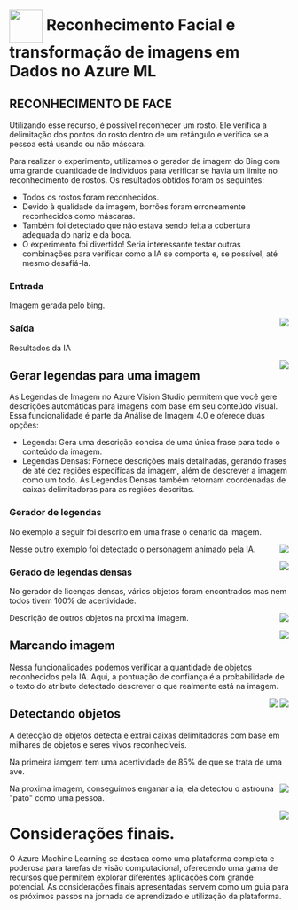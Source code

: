 <h1>
    <a href="https://www.dio.me/">
     <img align="center" width="60px" src="https://hermes.dio.me/lab_projects/badges/f38a62b8-2880-4fd2-82ff-ba263ce97cdb.png"></a>
    <span>Reconhecimento Facial e transformação de imagens em Dados no Azure ML</span>
</h1>

## RECONHECIMENTO DE FACE

Utilizando esse recurso, é possível reconhecer um rosto. Ele verifica a delimitação dos pontos do rosto dentro de um retângulo e verifica se a pessoa está usando ou não máscara.

Para realizar o experimento, utilizamos o gerador de imagem do Bing com uma grande quantidade de indivíduos para verificar se havia um limite no reconhecimento de rostos. Os resultados obtidos foram os seguintes:

- Todos os rostos foram reconhecidos.
- Devido à qualidade da imagem, borrões foram erroneamente reconhecidos como máscaras.
- Também foi detectado que não estava sendo feita a cobertura adequada do nariz e da boca.
- O experimento foi divertido! Seria interessante testar outras combinações para verificar como a IA se comporta e, se possível, até mesmo desafiá-la.

### Entrada

Imagem gerada pelo bing.

<img align="right" src="https://github.com/hjacauna/Dio--IA-Azure-Fundamentals/blob/main/DP02%20-%20Vis%C3%A3o%20Computacional/input/30%20pessoas.jpeg?raw=true" width=""/>

### Saída

Resultados da IA

<img align="right" src="https://github.com/hjacauna/Dio--IA-Azure-Fundamentals/blob/main/DP02%20-%20Vis%C3%A3o%20Computacional/output/detectou%20mascara.png?raw=true" width=""/>

## Gerar legendas para uma imagem

As Legendas de Imagem no Azure Vision Studio permitem que você gere descrições automáticas para imagens com base em seu conteúdo visual. Essa funcionalidade é parte da Análise de Imagem 4.0 e oferece duas opções:

- Legenda: Gera uma descrição concisa de uma única frase para todo o conteúdo da imagem.
- Legendas Densas: Fornece descrições mais detalhadas, gerando frases de até dez regiões específicas da imagem, além de descrever a imagem como um todo. As Legendas Densas também retornam coordenadas de caixas delimitadoras para as regiões descritas.

### Gerador de legendas

No exemplo a seguir foi descrito em uma frase o cenario da imagem.

<img align="right" src="https://github.com/hjacauna/Dio--IA-Azure-Fundamentals/blob/main/DP02%20-%20Vis%C3%A3o%20Computacional/output/%20Legenda%20pato%20na%20lua.png?raw=true" width=""/>

Nesse outro exemplo foi detectado o personagem animado pela IA.

<img align="right" src="https://github.com/hjacauna/Dio--IA-Azure-Fundamentals/blob/main/DP02%20-%20Vis%C3%A3o%20Computacional/output/Legenda%20pato%20astro.png?raw=true" width=""/>

### Gerado de legendas densas

No gerador de licenças densas, vários objetos foram encontrados mas nem todos tivem 100% de acertividade.

<img align="right" src="https://github.com/hjacauna/Dio--IA-Azure-Fundamentals/blob/main/DP02%20-%20Vis%C3%A3o%20Computacional/output/legenda%20densa%20astro.png?raw=true" width=""/>

Descrição de outros objetos na proxima imagem.

<img align="right" src="https://github.com/hjacauna/Dio--IA-Azure-Fundamentals/blob/main/DP02%20-%20Vis%C3%A3o%20Computacional/output/legenda%20densa%20pato.png?raw=true" width=""/>

## Marcando imagem

Nessa funcionalidades podemos verificar a quantidade de objetos reconhecidos pela IA. Aqui, a pontuação de confiança é a probabilidade de o texto do atributo detectado descrever o que realmente está na imagem.

<img align="right" src="https://github.com/hjacauna/Dio--IA-Azure-Fundamentals/blob/main/DP02%20-%20Vis%C3%A3o%20Computacional/output/marcando%20img.png?raw=true" width=""/>

<img align="right" src="https://github.com/hjacauna/Dio--IA-Azure-Fundamentals/blob/main/DP02%20-%20Vis%C3%A3o%20Computacional/output/marcando%20img%202.png?raw=true" width=""/>

## Detectando objetos

A detecção de objetos detecta e extrai caixas delimitadoras com base em milhares de objetos e seres vivos reconhecíveis.

Na primeira iamgem tem uma acertividade de 85% de que se trata de uma ave.

<img align="right" src="https://github.com/hjacauna/Dio--IA-Azure-Fundamentals/blob/main/DP02%20-%20Vis%C3%A3o%20Computacional/output/detectando%20objeto.png?raw=true" width=""/>

Na proxima imagem, conseguimos enganar a ia, ela detectou o astrouna "pato" como uma pessoa.

<img align="right" src="https://github.com/hjacauna/Dio--IA-Azure-Fundamentals/blob/main/DP02%20-%20Vis%C3%A3o%20Computacional/output/detectando%20obj%20quebrei.png?raw=true" width=""/>

# Considerações finais.

O Azure Machine Learning se destaca como uma plataforma completa e poderosa para tarefas de visão computacional, oferecendo uma gama de recursos que permitem explorar diferentes aplicações com grande potencial. As considerações finais apresentadas servem como um guia para os próximos passos na jornada de aprendizado e utilização da plataforma.
